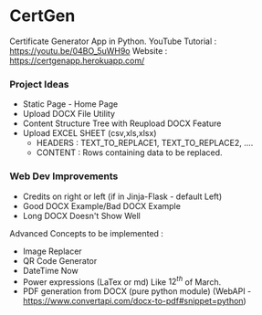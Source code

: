 # CertGen
Certificate Generator App in Python.
YouTube Tutorial : https://youtu.be/04BO_5uWH9o
Website : https://certgenapp.herokuapp.com/

### Project Ideas
- Static Page - Home Page
- Upload DOCX File Utility
- Content Structure Tree with Reupload DOCX Feature
- Upload EXCEL SHEET (csv,xls,xlsx) 
  - HEADERS : TEXT_TO_REPLACE1, TEXT_TO_REPLACE2, .... 
  - CONTENT : Rows containing data to be replaced.

### Web Dev Improvements
- Credits on right or left (if in Jinja-Flask - default Left)
- Good DOCX Example/Bad DOCX Example
- Long DOCX Doesn't Show Well

Advanced Concepts to be implemented :
- Image Replacer
- QR Code Generator
- DateTime Now
- Power expressions (LaTex or md) Like $12^{th}$ of March.
- PDF generation from DOCX (pure python module) (WebAPI - https://www.convertapi.com/docx-to-pdf#snippet=python)

